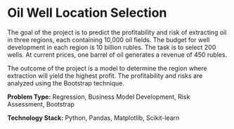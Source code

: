 # Oil Well Location Selection
The goal of the project is to predict the profitability and risk of extracting oil in three regions, each containing 10,000 oil fields. The budget for well development in each region is 10 billion rubles. The task is to select 200 wells. At current prices, one barrel of oil generates a revenue of 450 rubles.

The outcome of the project is a model to determine the region where extraction will yield the highest profit. The profitability and risks are analyzed using the Bootstrap technique.

__Problem Type:__ Regression, Business Model Development, Risk Assessment, Bootstrap

__Technology Stack:__ Python, Pandas, Matplotlib, Scikit-learn
